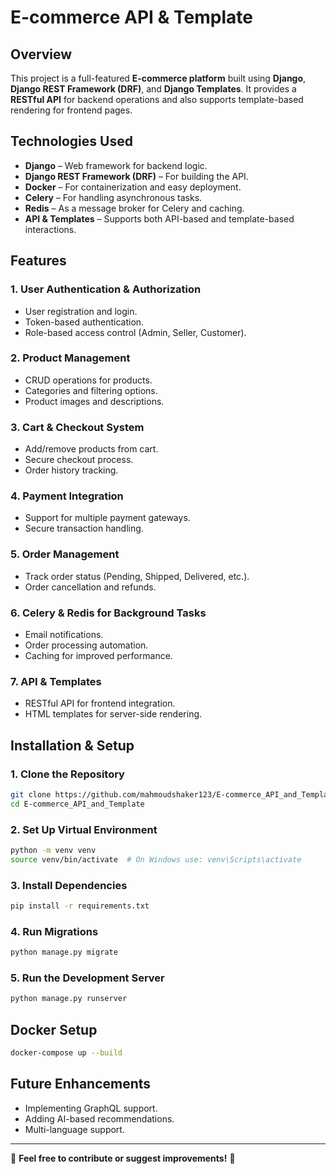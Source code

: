 # E-commerce API & Template

## Overview
This project is a full-featured **E-commerce platform** built using **Django**, **Django REST Framework (DRF)**, and **Django Templates**. It provides a **RESTful API** for backend operations and also supports template-based rendering for frontend pages.

## Technologies Used
- **Django** – Web framework for backend logic.
- **Django REST Framework (DRF)** – For building the API.
- **Docker** – For containerization and easy deployment.
- **Celery** – For handling asynchronous tasks.
- **Redis** – As a message broker for Celery and caching.
- **API & Templates** – Supports both API-based and template-based interactions.

## Features
### **1. User Authentication & Authorization**
- User registration and login.
- Token-based authentication.
- Role-based access control (Admin, Seller, Customer).

### **2. Product Management**
- CRUD operations for products.
- Categories and filtering options.
- Product images and descriptions.

### **3. Cart & Checkout System**
- Add/remove products from cart.
- Secure checkout process.
- Order history tracking.

### **4. Payment Integration**
- Support for multiple payment gateways.
- Secure transaction handling.

### **5. Order Management**
- Track order status (Pending, Shipped, Delivered, etc.).
- Order cancellation and refunds.

### **6. Celery & Redis for Background Tasks**
- Email notifications.
- Order processing automation.
- Caching for improved performance.

### **7. API & Templates**
- RESTful API for frontend integration.
- HTML templates for server-side rendering.

## Installation & Setup
### **1. Clone the Repository**
```sh
git clone https://github.com/mahmoudshaker123/E-commerce_API_and_Template.git
cd E-commerce_API_and_Template
```

### **2. Set Up Virtual Environment**
```sh
python -m venv venv
source venv/bin/activate  # On Windows use: venv\Scripts\activate
```

### **3. Install Dependencies**
```sh
pip install -r requirements.txt
```

### **4. Run Migrations**
```sh
python manage.py migrate
```

### **5. Run the Development Server**
```sh
python manage.py runserver
```

## Docker Setup
```sh
docker-compose up --build
```

## Future Enhancements
- Implementing GraphQL support.
- Adding AI-based recommendations.
- Multi-language support.

---
📌 **Feel free to contribute or suggest improvements!** 🚀

